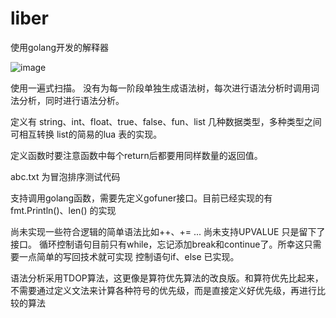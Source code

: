 # liber
使用golang开发的解释器

![image](https://user-images.githubusercontent.com/48403565/131203212-84726d8a-02cc-4422-8675-798fc5fa39c2.png)

使用一遍式扫描。
没有为每一阶段单独生成语法树，每次进行语法分析时调用词法分析，同时进行语法分析。

定义有 string、int、float、true、false、fun、list  几种数据类型，多种类型之间可相互转换
list的简易的lua 表的实现。

定义函数时要注意函数中每个return后都要用同样数量的返回值。

abc.txt 为冒泡排序测试代码

支持调用golang函数，需要先定义gofuner接口。目前已经实现的有fmt.Println()、len() 的实现

尚未实现一些符合逻辑的简单语法比如++、+= ...
尚未支持UPVALUE 只是留下了接口。
循环控制语句目前只有while，忘记添加break和continue了。所幸这只需要一点简单的写回技术就可实现
控制语句if、else 已实现。

语法分析采用TDOP算法，这更像是算符优先算法的改良版。和算符优先比起来，不需要通过定义文法来计算各种符号的优先级，而是直接定义好优先级，再进行比较的算法

